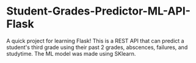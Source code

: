 # Student-Grades-Predictor-ML-API-Flask

A quick project for learning Flask! This is a REST API that can predict
a student's third grade using their past 2 grades, abscences, failures, and studytime. 
The ML model was made using SKlearn. 
